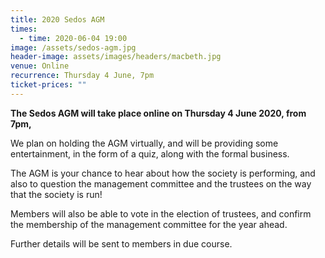 ```yaml
---
title: 2020 Sedos AGM
times:
  - time: 2020-06-04 19:00
image: /assets/sedos-agm.jpg
header-image: assets/images/headers/macbeth.jpg
venue: Online
recurrence: Thursday 4 June, 7pm
ticket-prices: ""
---
```

**The Sedos AGM will take place online on Thursday 4 June 2020, from 7pm,**

We plan on holding the AGM virtually, and will be providing some entertainment, in the form of a quiz, along with the formal business.

The AGM is your chance to hear about how the society is performing, and also to question the management committee and the trustees on the way that the society is run!

Members will also be able to vote in the election of trustees, and confirm the membership of the management committee for the year ahead.

Further details will be sent to members in due course.